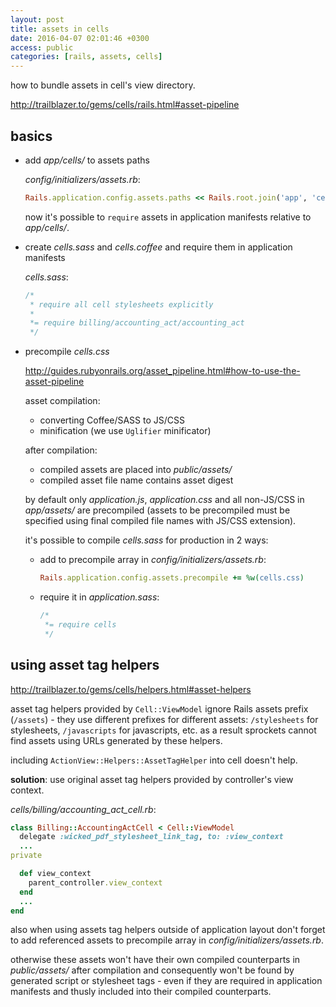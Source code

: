 ```yaml
---
layout: post
title: assets in cells
date: 2016-04-07 02:01:46 +0300
access: public
categories: [rails, assets, cells]
---
```


how to bundle assets in cell's view directory.

<!-- more -->

<http://trailblazer.to/gems/cells/rails.html#asset-pipeline>

## basics

- add _app/cells/_ to assets paths

  _config/initializers/assets.rb_:

  ```ruby
  Rails.application.config.assets.paths << Rails.root.join('app', 'cells')
  ```

  now it's possible to `require` assets in application manifests
  relative to _app/cells/_.

- create _cells.sass_ and _cells.coffee_ and require them in application manifests

  _cells.sass_:

  ```sass
  /*
   * require all cell stylesheets explicitly
   *
   *= require billing/accounting_act/accounting_act
   */
  ```

- precompile _cells.css_

  <http://guides.rubyonrails.org/asset_pipeline.html#how-to-use-the-asset-pipeline>

  asset compilation:

  - converting Coffee/SASS to JS/CSS
  - minification (we use `Uglifier` minificator)

  after compilation:

  - compiled assets are placed into _public/assets/_
  - compiled asset file name contains asset digest

  by default only _application.js_, _application.css_ and all non-JS/CSS
  in _app/assets/_ are precompiled (assets to be precompiled must be
  specified using final compiled file names with JS/CSS extension).

  it's possible to compile _cells.sass_ for production in 2 ways:

  - add to precompile array in _config/initializers/assets.rb_:

    ```ruby
    Rails.application.config.assets.precompile += %w(cells.css)
    ```

  - require it in _application.sass_:

    ```sass
    /*
     *= require cells
     */
    ```

## using asset tag helpers

<http://trailblazer.to/gems/cells/helpers.html#asset-helpers>

asset tag helpers provided by `Cell::ViewModel` ignore Rails assets prefix
(`/assets`) - they use different prefixes for different assets:
`/stylesheets` for stylesheets, `/javascripts` for javascripts, etc.
as a result sprockets cannot find assets using URLs generated by these helpers.

including `ActionView::Helpers::AssetTagHelper` into cell doesn't help.

**solution**: use original asset tag helpers provided by controller's view context.

_cells/billing/accounting_act_cell.rb_:

```ruby
class Billing::AccountingActCell < Cell::ViewModel
  delegate :wicked_pdf_stylesheet_link_tag, to: :view_context
  ...
private

  def view_context
    parent_controller.view_context
  end
  ...
end
```

also when using assets tag helpers outside of application layout don't forget
to add referenced assets to precompile array in _config/initializers/assets.rb_.

otherwise these assets won't have their own compiled counterparts in
_public/assets/_ after compilation and consequently won't be found by
generated script or stylesheet tags - even if they are required in
application manifests and thusly included into their compiled counterparts.
